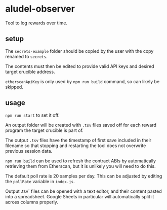 # aludel-observer

Tool to log rewards over time.

## setup

The `secrets-example` folder should be copied by the user with the copy renamed to `secrets`.

The contents must then be edited to provide valid API keys and desired target crucible address.

`etherscanApiKey` is only used by `npm run build` command, so can likely be skipped.

## usage

`npm run start` to set it off.

An output folder will be created with `.tsv` files saved off for each reward program the target crucible is part of.

The output `.tsv` files have the timestamp of first save included in their filename so that stopping and restarting the tool does not overwrite previous session data.

`npm run build` can be used to refresh the contract ABIs by automatically retrieving them from Etherscan, but it is unlikely you will need to do this.

The default poll rate is 20 samples per day. This can be adjusted by editing the `pollRate` variable in `index.js`.

Output .tsv` files can be opened with a text editor, and their content pasted into a spreadsheet.
Google Sheets in particular will automatically split it across columns properly.
